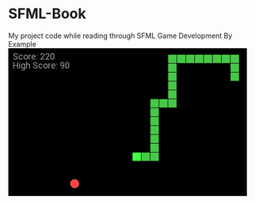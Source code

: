 # SFML-Book
My project code while reading through SFML Game Development By Example
![Alt text](/screenshots/snake.png?raw=true "Snake")
